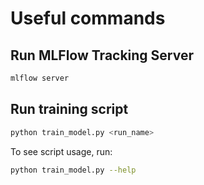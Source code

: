 # Useful commands

## Run MLFlow Tracking Server

```bash
mlflow server
```

## Run training script

```bash
python train_model.py <run_name>
```

To see script usage, run:

```bash
python train_model.py --help
```
